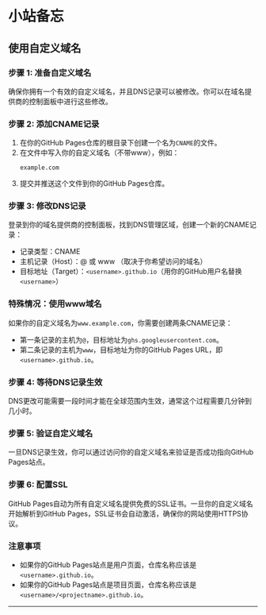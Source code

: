 # 小站备忘

## 使用自定义域名

### 步骤 1: 准备自定义域名
确保你拥有一个有效的自定义域名，并且DNS记录可以被修改。你可以在域名提供商的控制面板中进行这些修改。

### 步骤 2: 添加CNAME记录
1. 在你的GitHub Pages仓库的根目录下创建一个名为`CNAME`的文件。
2. 在文件中写入你的自定义域名（不带www），例如：
   ```
   example.com
   ```
3. 提交并推送这个文件到你的GitHub Pages仓库。

### 步骤 3: 修改DNS记录
登录到你的域名提供商的控制面板，找到DNS管理区域，创建一个新的CNAME记录：
- 记录类型：CNAME
- 主机记录（Host）：@ 或 www （取决于你希望访问的域名）
- 目标地址（Target）：`<username>.github.io`（用你的GitHub用户名替换`<username>`）

### 特殊情况：使用www域名
如果你的自定义域名为`www.example.com`，你需要创建两条CNAME记录：
- 第一条记录的主机为`@`，目标地址为`ghs.googleusercontent.com`。
- 第二条记录的主机为`www`，目标地址为你的GitHub Pages URL，即`<username>.github.io`。

### 步骤 4: 等待DNS记录生效
DNS更改可能需要一段时间才能在全球范围内生效，通常这个过程需要几分钟到几小时。

### 步骤 5: 验证自定义域名
一旦DNS记录生效，你可以通过访问你的自定义域名来验证是否成功指向GitHub Pages站点。

### 步骤 6: 配置SSL
GitHub Pages自动为所有自定义域名提供免费的SSL证书。一旦你的自定义域名开始解析到GitHub Pages，SSL证书会自动激活，确保你的网站使用HTTPS协议。

### 注意事项
- 如果你的GitHub Pages站点是用户页面，仓库名称应该是`<username>.github.io`。
- 如果你的GitHub Pages站点是项目页面，仓库名称应该是`<username>/<projectname>.github.io`。

--- 
